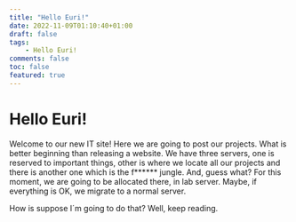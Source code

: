 ```yaml
---
title: "Hello Euri!"
date: 2022-11-09T01:10:40+01:00
draft: false
tags:
    - Hello Euri!
comments: false
toc: false
featured: true
---
```


# Hello Euri!
Welcome to our new IT site! Here we are going to post our projects. What is better beginning 
than releasing a website. We have three servers, one is reserved to important things, other
is where we locate all our projects and there is another one which is the f****** jungle.
And, guess what? For this moment, we are going to be allocated there, in lab server. Maybe, if everything
is OK, we migrate to a normal server. 

How is suppose I´m going to do that? Well, keep reading.
